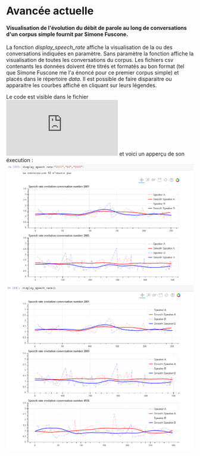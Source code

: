 # Avancée actuelle

#### Visualisation de l'évolution du débit de parole au long de conversations d'un corpus simple fournit par Simone Fuscone.

La fonction *display_speech_rate* affiche la visualisation de la ou des conversations indiquées en paramètre. Sans paramètre la fonction affiche la visualisation de toutes les conversations du corpus. Les fichiers csv contenants les données doivent être titrés et formatés au bon format (tel que Simone Fuscone me l'a énoncé pour ce premier corpus simple) et placés dans le répertoire *data*. Il est possible de faire disparaitre ou apparaitre les courbes affiché en cliquant sur leurs légendes.

Le code est visible dans le fichier ![simple_data.py](https://github.com/Antonin-Gaboriau/lpl-data-visualization-api/blob/master/simple_data.py) et voici un apperçu de son éxecution :
![Capture 1](https://raw.githubusercontent.com/Antonin-Gaboriau/lpl-data-visualization-api/master/Captures/capture2.PNG?token=AbRYaHMpapCXMerHwuhqm6u9NFdaFEBiks5a2gmrwA%3D%3D)
![Capture 2](https://raw.githubusercontent.com/Antonin-Gaboriau/lpl-data-visualization-api/master/Captures/capture1.PNG?token=AbRYaMKWNdmdmUdrS_ZPUNW2A0i4QiwOks5a2LIXwA%3D%3D)

